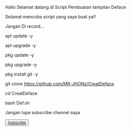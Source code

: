 Hallo Selamat datang di Script Pembuatan tampilan Deface

Selamat mencoba script yang saya buat ya!!

Jangan Di record...

apt update -y

apt upgrade -y

pkg update -y

pkg upgrade -y 

pkg install git -y

git clone https://github.com/MR-JHONz/CreatDeface

cd CreatDeface

bash Def.sh

Jangan lupa subscribe channel saya

<button><a href="https://youtube.com/@sanzacil_026">Subscribe</a></button>
